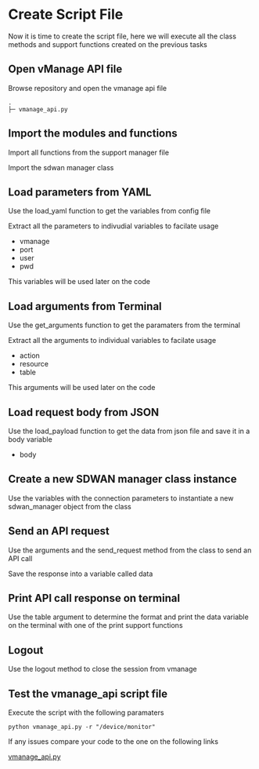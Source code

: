 # Create Script File

Now it is time to create the script file, here we will execute all the class methods and support functions created on the previous tasks

## Open vManage API file

Browse repository and open the vmanage api file

    .
    ├─ vmanage_api.py

## Import the modules and functions

Import all functions from the support manager file

Import the sdwan manager class

## Load parameters from YAML

Use the load_yaml function to get the variables from config file

Extract all the parameters to indivudial variables to facilate usage

* vmanage
* port
* user
* pwd

This variables will be used later on the code

## Load arguments from Terminal

Use the get_arguments function to get the paramaters from the terminal

Extract all the arguments to individual variables to facilate usage

* action
* resource
* table

This arguments will be used later on the code

## Load request body from JSON

Use the load_payload function to get the data from json file and save it in a body variable

* body

## Create a new SDWAN manager class instance

Use the variables with the connection parameters to instantiate a new sdwan_manager object from the class

##  Send an API request

Use the arguments and the send_request method from the class to send an API call

Save the response into a variable called data

## Print API call response on terminal

Use the table argument to determine the format and print the data variable on the terminal with one of the print support functions

## Logout

Use the logout method to close the session from vmanage

## Test the vmanage_api script file

Execute the script with the following paramaters

    python vmanage_api.py -r "/device/monitor"

If any issues compare your code to the one on the following links

[vmanage_api.py](https://wwwin-github.cisco.com/rgomezbe/vmanage_api/blob/master/vmanage_api.py)
                 